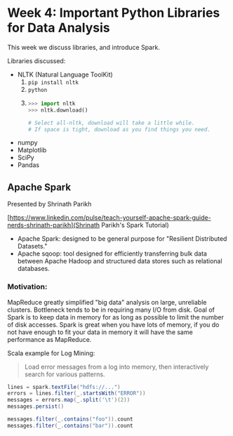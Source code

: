 # Week 4: Important Python Libraries for Data Analysis

This week we discuss libraries, and introduce Spark.

Libraries discussed:

* NLTK (Natural Language ToolKit)  
  1. `pip install nltk`
  2. `python`
  3. ```python
     >>> import nltk
     >>> nltk.download()

     # Select all-nltk, download will take a little while.
     # If space is tight, download as you find things you need.
     ```
* numpy
* Matplotlib
* SciPy
* Pandas

## Apache Spark
Presented by Shrinath Parikh

[https://www.linkedin.com/pulse/teach-yourself-apache-spark-guide-nerds-shrinath-parikh](Shrinath Parikh's Spark Tutorial)

* Apache Spark: designed to be general purpose for "Resilient Distributed Datasets."
* Apache sqoop: tool designed for efficiently transferring bulk data between Apache Hadoop and structured data stores such as relational databases.

### Motivation:

MapReduce greatly simplified "big data" analysis on large, unreliable clusters. Bottleneck tends to be in requiring many I/O from disk. Goal of Spark is to keep data in memory for as long as possible to limit the number of disk accesses. Spark is great when you have lots of memory, if you do not have enough to fit your data in memory it will have the same performance as MapReduce.

Scala example for Log Mining:

> Load error messages from a log into memory, then interactively search for various patterns.

```scala
lines = spark.textFile("hdfs://...")
errors = lines.filter(_.startsWith("ERROR"))
messages = errors.map(_.split('\t')(2))
messages.persist()

messages.filter(_.contains("foo")).count
messages.filter(_.contains("bar")).count
```

